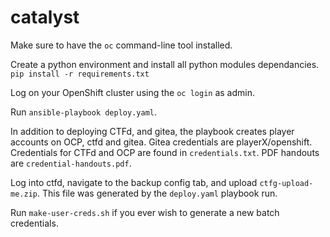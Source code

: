 # catalyst

Make sure to have the ``oc`` command-line tool installed.

Create a python environment and install all python modules dependancies.
``pip install -r requirements.txt``

Log on your OpenShift cluster using the ``oc login`` as admin.

Run ``ansible-playbook deploy.yaml``.

In addition to deploying CTFd, and gitea, the playbook creates player
accounts on OCP, ctfd and gitea.  Gitea credentials are
playerX/openshift.  Credentials for CTFd and OCP are found in
``credentials.txt``.  PDF handouts are ``credential-handouts.pdf``.

Log into ctfd, navigate to the backup config tab, and upload
`ctfg-upload-me.zip`.  This file was generated by the `deploy.yaml`
playbook run.

Run ``make-user-creds.sh`` if you ever wish to generate a new batch
credentials.
